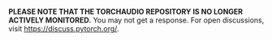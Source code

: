 <strong>PLEASE NOTE THAT THE TORCHAUDIO REPOSITORY IS NO LONGER ACTIVELY MONITORED.</strong> You may not get a response. For open discussions, visit https://discuss.pytorch.org/.

